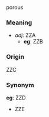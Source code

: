 porous
### Meaning
+ _adj_: ZZA
    + __eg__: ZZB

### Origin

ZZC

### Synonym

__eg__: ZZD

+ ZZE


